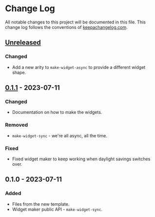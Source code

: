 # Change Log
All notable changes to this project will be documented in this file. This change log follows the conventions of [keepachangelog.com](http://keepachangelog.com/).

## [Unreleased]
### Changed
- Add a new arity to `make-widget-async` to provide a different widget shape.

## [0.1.1] - 2023-07-11
### Changed
- Documentation on how to make the widgets.

### Removed
- `make-widget-sync` - we're all async, all the time.

### Fixed
- Fixed widget maker to keep working when daylight savings switches over.

## 0.1.0 - 2023-07-11
### Added
- Files from the new template.
- Widget maker public API - `make-widget-sync`.

[Unreleased]: https://sourcehost.site/your-name/day14-polymers/compare/0.1.1...HEAD
[0.1.1]: https://sourcehost.site/your-name/day14-polymers/compare/0.1.0...0.1.1
